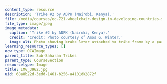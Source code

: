 ```yaml
---
content_type: resource
description: 'Trike #2 by ADPK (Nairobi, Kenya).'
file: /media/courses/ec-721-wheelchair-design-in-developing-countries-spring-2009/68a8b22d3edd1461b256a4101db2872f_IMG_3962.jpg
file_type: image/jpeg
image_metadata:
  caption: 'Trike #2 by ADPK (Nairobi, Kenya).'
  credit: 'Credit: Photo courtesy of Amos G. Winter.'
  image-alt: Photo showing brake lever attached to trike frame by a pair of s
learning_resource_types: []
ocw_type: OCWImage
parent_title: Sub-Saharan Trikes
parent_type: CourseSection
resourcetype: Image
title: IMG_3962.jpg
uid: 68a8b22d-3edd-1461-b256-a4101db2872f
---
```


